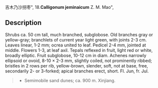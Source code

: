 吉木乃沙拐枣",
18.**Calligonum jeminaicum** Z. M. Mao",

## Description
Shrubs ca. 50 cm tall, much branched, subglobose. Old branches gray or yellow-gray; branchlets of current year light green, with joints 2-3 cm. Leaves linear, 1-2 mm; ocrea united to leaf. Pedicel 2-4 mm, jointed at middle. Flowers 1-3, at leaf axil. Tepals reflexed in fruit, light red or white, broadly elliptic. Fruit subglobose, 10-12 cm in diam. Achenes narrowly ellipsoid or ovoid, 8-10 × 2-3 mm, slightly coiled, not prominently ribbed; bristles in 2 rows per rib, yellow-brown, slender, soft, not at base, free, secondarily 2- or 3-forked; apical branches erect, short. Fl. Jun, fr. Jul.

> * Semimobile sand dunes; ca. 900 m. Xinjiang.
